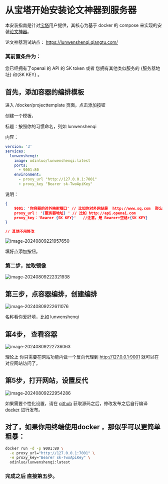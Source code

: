 # 从宝塔开始安装论文神器到服务器



本安装指南是针对[宝塔](https://www.bt.cn/)用户提供，其核心为基于 docker 的  compose 来实现的安装[论文神器](https://github.com/520hacker/lunwenshenqi)。 

论文神器测试站点： https://lunwenshenqi.qiangtu.com/



### 其前置条件为：

您已经拥有了openai 的 API 的 SK  token 或者 您拥有其他类似服务的 {服务器地址} 和{SK KEY} 。 



## 首先，添加容器的编排模板

进入 /docker/projecttemplate 页面，点击添加按钮

创建一个模板，

标题：按照你的习惯命名，列如 lunwenshenqi

内容：

```yaml
version: '3'
services:
  lunwenshenqi:
    image: odinluo/lunwenshenqi:latest
    ports:
      - 9001:80     
    environment: 
      - proxy_url "http://127.0.0.1:7001"
      - proxy_key "Bearer sk-TwoApiKey" 
```

说明：

```json
{
    9001: '你容器的对外映射端口' // 比如你对外网站是  http://www.sq.com  那么你需要把你的目录映射到 http://127.0.0.1:9001 
	proxy_url： '{服务器地址} ' // 比如 http://api.openai.com
	proxy_key：'Bearer {SK KEY}'   //注意，是 Bearer+空格+{SK KEY}
}

// 其他不用修改
```

![image-20240809221957650](https://memosfile.qiangtu.com/picgo/assets/2024/08/09202408_09222004.png)

填好点添加按钮。



### 第二步，拉取镜像

![image-20240809222321938](https://memosfile.qiangtu.com/picgo/assets/2024/08/09202408_09222321.png)



## 第三步，点容器编排，创建编排

![image-20240809222611076](https://memosfile.qiangtu.com/picgo/assets/2024/08/09202408_09222611.png)

名称看你爱好填，比如 lunwenshenqi



## 第4步， 查看容器

![image-20240809222736063](https://memosfile.qiangtu.com/picgo/assets/2024/08/09202408_09222736.png)

理论上 你只需要在网站功能内做一个反向代理到 http://127.0.0.1:9001  就可以在对应网站访问了。

## 第5步，打开网站，设置反代

![image-20240809222954286](https://memosfile.qiangtu.com/picgo/assets/2024/08/09202408_09222954.png)



如果需要个性化设置，请在 [github](https://github.com/520hacker/lunwenshenqi)  获取源码之后，修改发布之后自行编译 [docker](https://github.com/520hacker/lunwenshenqi/blob/main/dockerfile) 进行发布。





## 对了，如果你用终端使用docker ，那似乎可以更简单粗暴：

```bash
docker run -d -p 9001:80 \
  -e proxy_url="http://127.0.0.1:7001" \
  -e proxy_key="Bearer sk-TwoApiKey" \
  odinluo/lunwenshenqi:latest
```

### 完成之后 直接第五步。